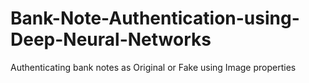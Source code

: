 # Bank-Note-Authentication-using-Deep-Neural-Networks
Authenticating bank notes as Original or Fake using Image properties
